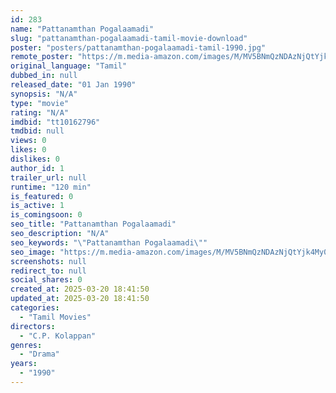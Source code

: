 ```yaml
---
id: 283
name: "Pattanamthan Pogalaamadi"
slug: "pattanamthan-pogalaamadi-tamil-movie-download"
poster: "posters/pattanamthan-pogalaamadi-tamil-1990.jpg"
remote_poster: "https://m.media-amazon.com/images/M/MV5BNmQzNDAzNjQtYjk4My00NTc4LTk1ZDEtMzcxNzkzYTMxNWZkXkEyXkFqcGdeQXVyMTMzMjUyNA@@._V1_SX300.jpg"
original_language: "Tamil"
dubbed_in: null
released_date: "01 Jan 1990"
synopsis: "N/A"
type: "movie"
rating: "N/A"
imdbid: "tt10162796"
tmdbid: null
views: 0
likes: 0
dislikes: 0
author_id: 1
trailer_url: null
runtime: "120 min"
is_featured: 0
is_active: 1
is_comingsoon: 0
seo_title: "Pattanamthan Pogalaamadi"
seo_description: "N/A"
seo_keywords: "\"Pattanamthan Pogalaamadi\""
seo_image: "https://m.media-amazon.com/images/M/MV5BNmQzNDAzNjQtYjk4My00NTc4LTk1ZDEtMzcxNzkzYTMxNWZkXkEyXkFqcGdeQXVyMTMzMjUyNA@@._V1_SX300.jpg"
screenshots: null
redirect_to: null
social_shares: 0
created_at: 2025-03-20 18:41:50
updated_at: 2025-03-20 18:41:50
categories:
  - "Tamil Movies"
directors:
  - "C.P. Kolappan"
genres:
  - "Drama"
years:
  - "1990"
---
```

